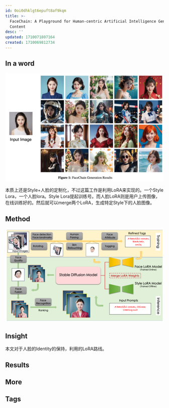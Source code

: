 ```yaml
---
id: 0oi0dhklgt6epuft8af9kqm
title: >-
  FaceChain: A Playground for Human-centric Artificial Intelligence Generated
  Content
desc: ''
updated: 1710071807164
created: 1710069812734
---
```


## In a word

![图 0](images/2356cf748af5fe1fe68b9a13f7bead45634e8635759db0aeb1cb7671f5ee813b.png)  

本质上还是Style+人脸的定制化，不过这篇工作是利用LoRA来实现的。一个Style Lora，一个人脸lora。Style Lora提起训练号。而人脸LoRA则是用户上传图像，在线训练好的。然后就可以merge两个LoRA，生成特定Style下的人脸图像。



## Method


![图 1](images/48ac598d6b4e505f5bc44d2b364b39a464cf00fcfe98a22453d7fb952df569e3.png)  





## Insight

本文对于人脸的Identity的保持，利用的LoRA路线。




## Results





## More


## Tags